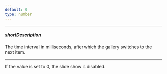 ```yaml
---
default: 0
type: number
---
```

---
##### shortDescription
The time interval in milliseconds, after which the gallery switches to the next item.

---
If the value is set to 0, the slide show is disabled.